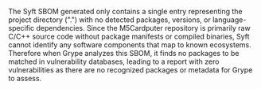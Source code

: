The Syft SBOM generated only contains a single entry representing the project directory (".") with no detected packages, versions, or language-specific dependencies. Since the M5Cardputer repository is primarily raw C/C++ source code without package manifests or compiled binaries, Syft cannot identify any software components that map to known ecosystems. Therefore when Grype analyzes this SBOM, it finds no packages to be matched in vulnerability databases, leading to a report with zero vulnerabilities as there are no recognized packages or metadata for Grype to assess.